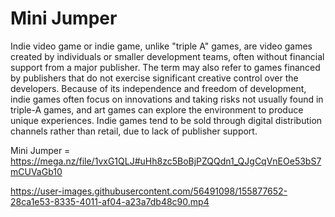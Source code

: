 # Mini Jumper

Indie video game or indie game, unlike "triple A" games, are video games created by individuals or smaller development teams, often without financial support from a major publisher. The term may also refer to games financed by publishers that do not exercise significant creative control over the developers.
Because of its independence and freedom of development, indie games often focus on innovations and taking risks not usually found in triple-A games, and art games can explore the environment to produce unique experiences. Indie games tend to be sold through digital distribution channels rather than retail, due to lack of publisher support.

Mini Jumper = https://mega.nz/file/1vxG1QLJ#uHh8zc5BoBjPZQQdn1_QJgCqVnEOe53bS7mCUVaGb10


https://user-images.githubusercontent.com/56491098/155877652-28ca1e53-8335-4011-af04-a23a7db48c90.mp4
